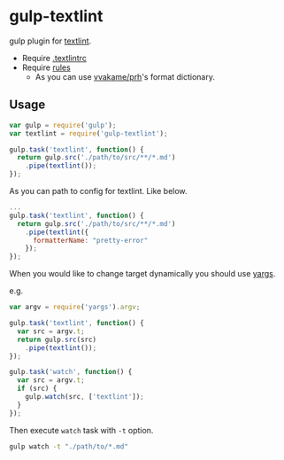 # gulp-textlint

gulp plugin for [textlint](https://github.com/azu/textlint).

* Require [.textlintrc](https://github.com/azu/textlint#textlintrc)
* Require [rules](https://github.com/azu/textlint#rule-list---collection-of-textlint-rule)
  * As you can use [vvakame/prh](https://github.com/vvakame/prh)'s format dictionary.

## Usage

```js
var gulp = require('gulp');
var textlint = require('gulp-textlint');

gulp.task('textlint', function() {
  return gulp.src('./path/to/src/**/*.md')
    .pipe(textlint());
});
```

As you can path to config for textlint. Like below.

```js
...
gulp.task('textlint', function() {
  return gulp.src('./path/to/src/**/*.md')
    .pipe(textlint({
      formatterName: "pretty-error"
    });
});
```

When you would like to change target dynamically you should use [yargs](https://github.com/bcoe/yargs).

e.g.

```js
var argv = require('yargs').argv;

gulp.task('textlint', function() {
  var src = argv.t;
  return gulp.src(src)
    .pipe(textlint());
});

gulp.task('watch', function() {
  var src = argv.t;
  if (src) {
    gulp.watch(src, ['textlint']);
  }
});
```

Then execute `watch` task with `-t` option.

```sh
gulp watch -t "./path/to/*.md"
```
